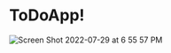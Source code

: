 # ToDoApp!


![Screen Shot 2022-07-29 at 6 55 57 PM](https://user-images.githubusercontent.com/25359882/181857721-7bfeee5c-c713-4f7e-b8f9-47c84f198ebc.png)
